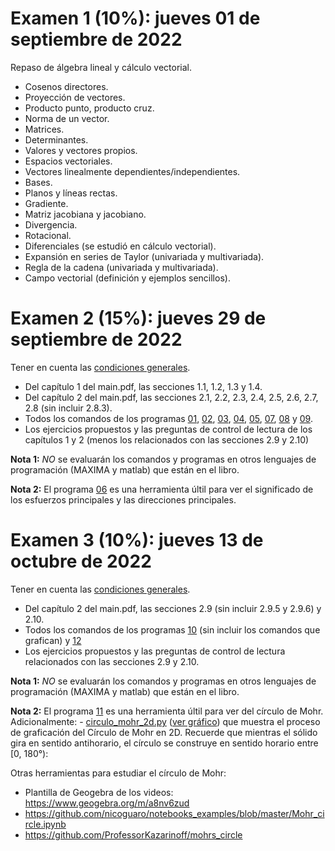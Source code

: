 # Examen 1 (10%): jueves 01 de septiembre de 2022

Repaso de álgebra lineal y cálculo vectorial.
- Cosenos directores.
- Proyección de vectores.
- Producto punto, producto cruz.
- Norma de un vector.
- Matrices.
- Determinantes.
- Valores y vectores propios.
- Espacios vectoriales.
- Vectores linealmente dependientes/independientes.
- Bases.
- Planos y líneas rectas.
- Gradiente.
- Matriz jacobiana y jacobiano.
- Divergencia.
- Rotacional.
- Diferenciales (se estudió en cálculo vectorial).
- Expansión en series de Taylor (univariada y multivariada).
- Regla de la cadena (univariada y multivariada).
- Campo vectorial (definición y ejemplos sencillos).


# Examen 2 (15%): jueves 29 de septiembre de 2022
Tener en cuenta las [condiciones generales](/docs/cronograma_2022-2s.md#sobre-la-evaluación).

- Del capítulo 1 del main.pdf, las secciones 1.1, 1.2, 1.3 y 1.4.
- Del capítulo 2 del main.pdf, las secciones 2.1, 2.2, 2.3, 2.4, 2.5, 2.6, 2.7, 2.8 (sin incluir 2.8.3).
- Todos los comandos de los programas [01](/codigo/01-(2_6_1)-cambio_base_tri.ipynb), [02](/codigo/02-(2_6_2)-cambio_base_bi.ipynb), [03](/codigo/03-(2_6_2)-problema_flamant.ipynb), [04](/codigo/04-(2_7)-tan_nor_plano.ipynb), [05](/codigo/05-(2_8_1)-ejemplo_1.ipynb), [07](/codigo/07-(2_8_2)-tens_dir_princ_3d.ipynb), [08](/codigo/08-(2_8_2)-ejemplo_1.ipynb) y [09](/codigo/09-(2_8_4)_ortogonalidad_dir_pples.ipynb).
- Los ejercicios propuestos y las preguntas de control de lectura de los capítulos 1 y 2 (menos los relacionados con las secciones 2.9 y 2.10)

**Nota 1:** *NO* se evaluarán los comandos y programas en otros lenguajes de programación (MAXIMA y matlab) que están en el libro.

**Nota 2:** El programa [06](/codigo/06-esf_dir_pples_interactivo.ipynb) es una herramienta últil para ver el significado de los esfuerzos principales y las direcciones principales.

# Examen 3 (10%): jueves 13 de octubre de 2022
Tener en cuenta las [condiciones generales](/docs/cronograma_2022-2s.md#sobre-la-evaluación).

- Del capítulo 2 del main.pdf, las secciones 2.9 (sin incluir 2.9.5 y 2.9.6) y 2.10.
- Todos los comandos de los programas [10](/codigo/10-(2_9_4)-ejemplo_circulo_mohr_2d.ipynb) (sin incluir los comandos que grafican) y [12](/codigo/12-(2_9_7)-circulo_mohr_3d.ipynb)
- Los ejercicios propuestos y las preguntas de control de lectura relacionados con las secciones 2.9 y 2.10.

**Nota 1:** *NO* se evaluarán los comandos y programas en otros lenguajes de programación (MAXIMA y matlab) que están en el libro.
	
**Nota 2:** El programa [11](/codigo/11-circulo_mohr_2d_interactivo.ipynb) es una herramienta últil para ver del círculo de Mohr. Adicionalmente: - [circulo_mohr_2d.py](https://github.com/jnramirezg/mecanica_de_solidos_un/blob/main/codigos/cap_02/circulo_mohr_2d.py) ([ver gráfico](https://github.com/jnramirezg/mecanica_de_solidos_un/blob/main/codigos/cap_02/mygif.gif)) que muestra el proceso de graficación del Círculo de Mohr en 2D. Recuerde que mientras el sólido gira en sentido antihorario, el círculo se construye en sentido horario entre [0, 180°):


Otras herramientas para estudiar el círculo de Mohr:
- Plantilla de Geogebra de los videos: <https://www.geogebra.org/m/a8nv6zud>
- <https://github.com/nicoguaro/notebooks_examples/blob/master/Mohr_circle.ipynb>
- <https://github.com/ProfessorKazarinoff/mohrs_circle>


